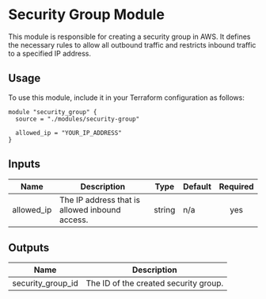 # Security Group Module

This module is responsible for creating a security group in AWS. It defines the necessary rules to allow all outbound traffic and restricts inbound traffic to a specified IP address.

## Usage

To use this module, include it in your Terraform configuration as follows:

```hcl
module "security_group" {
  source = "./modules/security-group"

  allowed_ip = "YOUR_IP_ADDRESS"
}
```

## Inputs

| Name        | Description                          | Type   | Default | Required |
|-------------|--------------------------------------|--------|---------|:--------:|
| allowed_ip  | The IP address that is allowed inbound access. | string | n/a     | yes      |

## Outputs

| Name                | Description                          |
|---------------------|--------------------------------------|
| security_group_id   | The ID of the created security group. |
